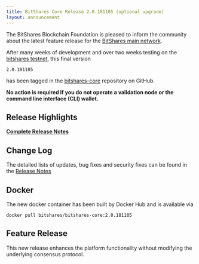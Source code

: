 ```yaml
---
title: BitShares Core Release 2.0.181105 (optional upgrade)
layout: announcement
---
```


The BitShares Blockchain Foundation is pleased to inform the community about
the latest feature release for the [BitShares main network](https://wallet.bitshares.org/).

After many weeks of development and over two weeks testing on the [bitshares
testnet](https://testnet.bitshares.eu/), this final version

    2.0.181105

has been tagged in the [bitshares-core](https://github.com/bitshares/bitshares-core/releases) repository on GitHub.

**No action is required if you do not operate a validation node or the command line interface (CLI) wallet.**

## Release Highlights

**[Complete Release Notes](https://steemit.com/bitshares/@fox/bitshares-core-release-2-0-181105)**

## Change Log

The detailed lists of updates, bug fixes and security fixes can be found in the
[Release Notes](https://github.com/bitshares/bitshares-core/releases)

## Docker

The new docker container has been built by Docker Hub and is available via

    docker pull bitshares/bitshares-core:2.0.181105

## Feature Release

This new release enhances the platform functionality without modifying the
underlying consensus protocol.
